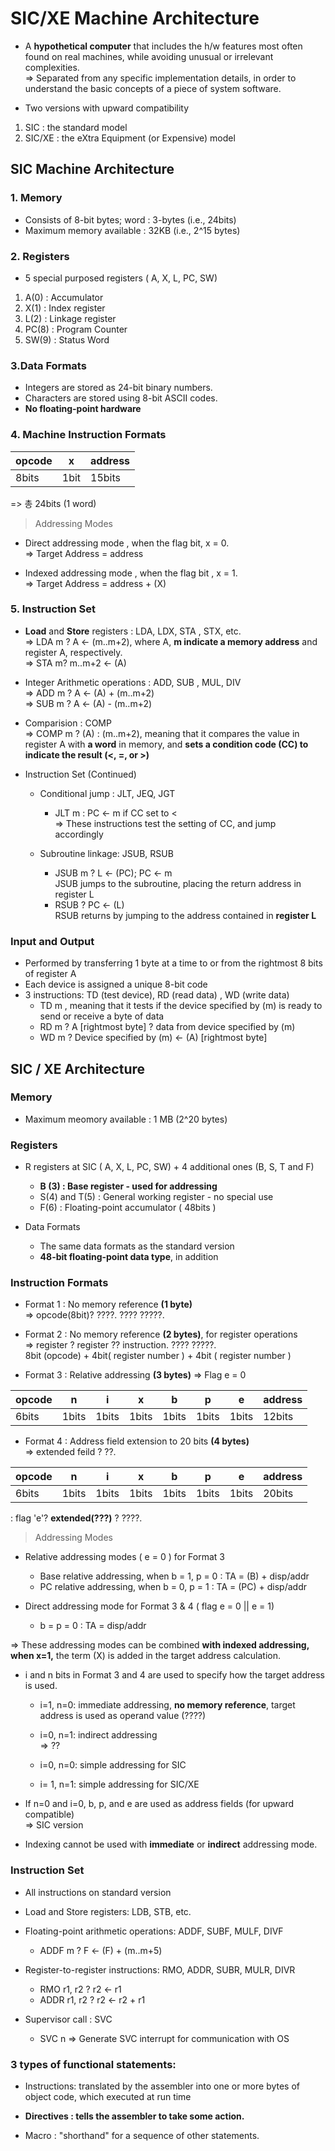 # SIC/XE Machine Architecture


* A **hypothetical computer** that includes the h/w features most often found on real machines, while avoiding unusual or irrelevant complexities.
<br>=> Separated from any specific implementation details, in order to understand the basic concepts of a piece of system software.

* Two versions with upward compatibility

1. SIC : the standard model
2. SIC/XE : the eXtra Equipment (or Expensive) model 

## SIC Machine Architecture

### 1. Memory

* Consists of 8-bit bytes; word : 3-bytes (i.e., 24bits)
* Maximum memory available : 32KB (i.e., 2^15 bytes)

### 2. Registers 

* 5 special purposed registers ( A, X, L, PC, SW)

1. A(0) : Accumulator
2. X(1) : Index register 
3. L(2) : Linkage register
4. PC(8) : Program Counter
5. SW(9) : Status Word

### 3.Data Formats

* Integers are stored as 24-bit binary numbers.
* Characters are stored using 8-bit ASCII codes.
* **No floating-point hardware**

### 4. Machine Instruction Formats 

| opcode | x | address | 
|--------|---|---------|
| 8bits  | 1bit | 15bits |
=> 총 24bits (1 word)

> Addressing Modes

* Direct addressing mode , when the flag bit, x = 0.
<br> => Target Address = address

* Indexed addressing mode , when the flag bit , x = 1.
<br> => Target Address = address + (X)

### 5. Instruction Set

* **Load** and **Store** registers : LDA, LDX, STA , STX, etc.
<br>=> LDA m ? A <- (m..m+2), where A, **m indicate a memory address** and register A, respectively.
<br>=> STA m? m..m+2 <- (A)

* Integer Arithmetic operations : ADD, SUB , MUL, DIV
<br>=> ADD m ? A <- (A) + (m..m+2)
<br>=> SUB m ? A <- (A) - (m..m+2)

* Comparision : COMP
<br>=> COMP m ? (A) : (m..m+2), meaning that it compares the value in register A with **a word** in memory, and **sets a condition code (CC) to indicate the result (<, =, or >)**

* Instruction Set (Continued)

  * Conditional jump : JLT, JEQ, JGT
    * JLT m : PC <- m if CC set to <
    <br> => These instructions test the setting of CC, and jump accordingly

  * Subroutine linkage: JSUB, RSUB
    * JSUB m ? L <- (PC); PC <- m
    <br> JSUB jumps to the subroutine, placing the return address in register L 
    * RSUB ? PC <- (L)
    <br> RSUB returns by jumping to the address contained in **register L**

### Input and Output 

* Performed by transferring 1 byte at a time to or from the rightmost 8 bits of register A
* Each device is assigned a unique 8-bit code
* 3 instructions: TD (test device), RD (read data) , WD (write data)
  * TD m , meaning that it tests if the device specified by (m) is ready to
send or receive a byte of data
  * RD m ? A [rightmost byte] ? data from device specified by (m)
  * WD m ? Device specified by (m) <- (A) [rightmost byte]

## SIC / XE Architecture

### Memory 

* Maximum meomory available : 1 MB (2^20 bytes)

### Registers 

* R registers at SIC ( A, X, L, PC, SW) + 4 additional ones (B, S, T and F)
  
  * **B (3) : Base register - used for addressing**
  * S(4) and T(5) : General working register - no special use
  * F(6) : Floating-point accumulator ( 48bits )

* Data Formats 

  * The same data formats as the standard version
  * **48-bit floating-point data type**, in addition

### Instruction Formats 

* Format 1 : No memory reference **(1 byte)**
<br> => opcode(8bit)? ????. ???? ?????. 
* Format 2 : No memory reference **(2 bytes)**, for register operations
<br> => register ? register ?? instruction. ???? ?????. 
<br> 8bit (opcode) + 4bit( register number ) + 4bit ( register number ) 

* Format 3 : Relative addressing **(3 bytes)**
=> Flag e = 0

| opcode | n | i | x | b | p | e | address | 
|--------|---|---|---|---|---|---|---------|
| 6bits  | 1bits | 1bits | 1bits | 1bits | 1bits | 1bits | 12bits |


* Format 4 : Address field extension to 20 bits **(4 bytes)**
<br>=> extended feild ? ??. 

| opcode | n | i | x | b | p | e | address | 
|--------|---|---|---|---|---|---|---------|
| 6bits  | 1bits | 1bits | 1bits | 1bits | 1bits | 1bits | 20bits |

: flag 'e'? **extended(???)** ? ????. 

> Addressing Modes 

* Relative addressing modes ( e = 0 ) for Format 3
  
  * Base relative addressing, when b = 1, p = 0 : TA = (B) + disp/addr
  * PC relative addressing, when b = 0, p = 1 : TA = (PC) + disp/addr 


* Direct addressing mode for Format 3 & 4 ( flag e = 0 || e = 1) 

  * b = p = 0 : TA = disp/addr

=> These addressing modes can be combined **with indexed addressing, when x=1,** the term (X) is added in the target address calculation.


* i and n bits in Format 3 and 4 are used to specify how the
target address is used.

  * i=1, n=0: immediate addressing, **no memory reference**, target address is used as operand value (????)

  * i=0, n=1: indirect addressing
  <br>=> ??

  * i=0, n=0: simple addressing for SIC

  * i= 1, n=1: simple addressing for SIC/XE

* If n=0 and i=0, b, p, and e are used as address fields (for upward compatible)
<br>=> SIC version 

* Indexing cannot be used with **immediate** or **indirect**
addressing mode.

### Instruction Set

* All instructions on standard version
* Load and Store registers: LDB, STB, etc.
* Floating-point arithmetic operations: ADDF, SUBF, MULF, DIVF
  * ADDF m ? F <- (F) + (m..m+5)
* Register-to-register instructions: RMO, ADDR, SUBR, MULR, DIVR
  * RMO r1, r2 ? r2 <- r1
  * ADDR r1, r2 ? r2 <- r2 + r1 

* Supervisor call : SVC 
  * SVC n
  => Generate SVC interrupt for communication with OS

### 3 types of functional statements: 

* Instructions: translated by the assembler into one or more bytes of object code, which executed at run time

* **Directives : tells the assembler to take some action.**

* Macro : "shorthand" for a sequence of other statements.

